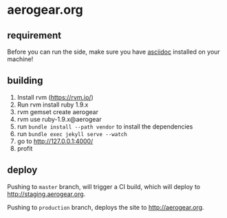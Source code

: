 # aerogear.org

## requirement

Before you can run the side, make sure you have [asciidoc](http://www.methods.co.nz/asciidoc/) installed on your machine!

## building

1. Install rvm (https://rvm.io/)
1. Run rvm install ruby 1.9.x
1. rvm gemset create aerogear
1. rvm use ruby-1.9.x@aerogear
1. run `bundle install --path vendor` to install the dependencies
1. run `bundle exec jekyll serve --watch`
1. go to <http://127.0.0.1:4000/>
1. profit

## deploy

Pushing to `master` branch, will trigger a CI build, which will deploy to <http://staging.aerogear.org>.

Pushing to `production` branch, deploys the site to <http://aerogear.org>.

